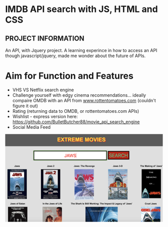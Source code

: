 # IMDB API search with JS, HTML and CSS 

## PROJECT INFORMATION 

An API, with Jquery project. A learning experince in how to access an API though javascript/jquery, made me wonder about the future of APIs. 

# Aim for Function and Features

* VHS VS Netflix search engine 
* Challenge yourself with edgy cinema recommendations... ideally compaire OMDB with an API from www.rottentomatoes.com (couldn't figure it out)
* Rating (returning data to OMDB, or rottentomatoes.com APIs)
* Wishlist - express version here: https://github.com/BulletButcher88/movie_api_search_engine
* Social Media Feed

![](images/loading.png)



